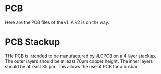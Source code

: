 # PCB
Here are the PCB files of the v1. A v2 is on the way.

# PCB Stackup
THe PCB is intended to be manufactured by JLCPCB on a 4 layer stackup.
The outer layers should be at least 70µm copper height.
The inner layers should be at least 35 µm.
This allows the use of PCB for a busbar.
